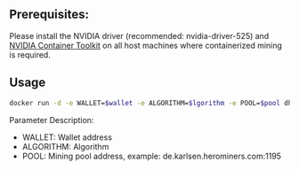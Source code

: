 ## Prerequisites:
Please install the NVIDIA driver (recommended: nvidia-driver-525) and [NVIDIA Container Toolkit](https://docs.nvidia.com/datacenter/cloud-native/container-toolkit/latest/install-guide.html#) on all host machines where containerized mining is required.
## Usage
```bash
docker run -d -e WALLET=$wallet -e ALGORITHM=$lgorithm -e POOL=$pool dharma18/lolminer:1.8.1-ubuntu22.04-cuda11.8
```

Parameter Description: 

- WALLET: Wallet address 
- ALGORITHM: Algorithm 
- POOL: Mining pool address, example: de.karlsen.herominers.com:1195

